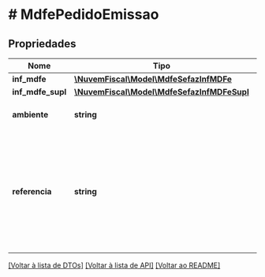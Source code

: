 # # MdfePedidoEmissao

## Propriedades

Nome | Tipo | Descrição | Comentários
------------ | ------------- | ------------- | -------------
**inf_mdfe** | [**\NuvemFiscal\Model\MdfeSefazInfMDFe**](MdfeSefazInfMDFe.md) |  |
**inf_mdfe_supl** | [**\NuvemFiscal\Model\MdfeSefazInfMDFeSupl**](MdfeSefazInfMDFeSupl.md) |  | [optional]
**ambiente** | **string** | Identificação do Ambiente. |
**referencia** | **string** | Seu identificador único para este documento. Opcional, ajuda a evitar o envio duplicado de um mesmo documento. | [optional]

[[Voltar à lista de DTOs]](../../README.md#models) [[Voltar à lista de API]](../../README.md#endpoints) [[Voltar ao README]](../../README.md)
